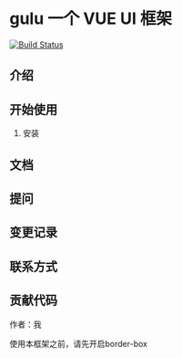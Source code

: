 # gulu 一个 VUE UI 框架

[![Build Status](https://www.travis-ci.org/FantasticPerson/vue-wheel.svg?branch=master)](https://www.travis-ci.org/FantasticPerson/vue-wheel)

## 介绍

## 开始使用

1. 安装

## 文档

## 提问

## 变更记录

## 联系方式

## 贡献代码

作者：我



使用本框架之前，请先开启border-box
